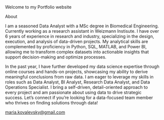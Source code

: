 Welcome to my Portfolio website

About

I am a seasoned Data Analyst with a MSc degree in Biomedical Engineering. Currently working as a research assistant in Weizmann Instisute.
I have over 6 years of experience in research and industry, specializing in the design, execution, and analysis of data-driven projects. 
My analytical skills are complemented by proficiency in Python, SQL, MATLAB, and Power BI, allowing me to transform complex datasets into actionable insights that support decision-making and optimize processes.

In the past year, I have further developed my data science expertise through online courses and hands-on projects, showcasing my ability to derive meaningful conclusions from raw data. I am eager to leverage my skills in roles such as Data Analyst, BI Analyst, Research Data Analyst, and Data Operations Specialist. I bring a self-driven, detail-oriented approach to every project and am passionate about using data to drive strategic success. Let’s connect if you’re looking for a data-focused team member who thrives on finding solutions through data!


maria.kovalevsky@gmail.com
